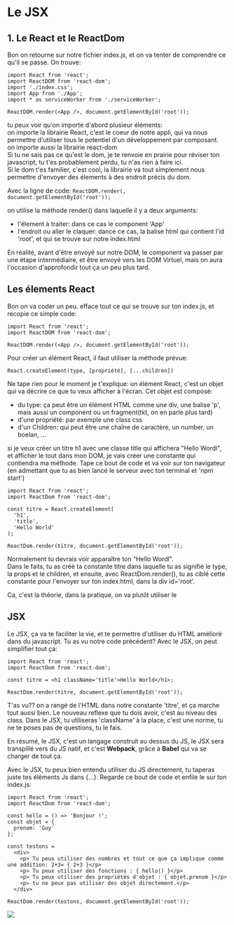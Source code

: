 <h1>Le JSX</h1>

<h2>1. Le React et le ReactDom</h2>

Bon on retourne sur notre fichier index.js, et on va tenter de comprendre ce qu'il se passe. On trouve:

```
import React from 'react';
import ReactDOM from 'react-dom';
import './index.css';
import App from './App';
import * as serviceWorker from './serviceWorker';

ReactDOM.render(<App />, document.getElementById('root'));
```
tu peux voir qu'on importe d'abord plusieur éléments:</br>
on importe la librairie React, c'est le coeur de notre appli, qui va nous permettre d'utiliser tous le potentiel d'un développement par composant.</br>
on importe aussi la librairie react-dom</br>
Si tu ne sais pas ce qu'est le dom, je te renvoie en prairie pour réviser ton javascript, tu t'es probablement perdu, tu n'as rien à faire ici.</br>
Si le dom t'es familier, c'est cool, la librairie va tout simplement nous permettre d'envoyer des élements à des endroit précis du dom. 

Avec la ligne de code:
<code>ReactDOM.render(<App />, document.getElementById('root'));</code>

on utilise la méthode render() dans laquelle il y a deux arguments:
<ul>
  <li>l'élement à traiter: dans ce cas le component 'App'</li>
  <li>l'endroit ou aller le claquer: dance ce cas, la balise html qui contient l'id 'root', et qui se trouve sur notre index.html</li>
  </ul>
<p>En réalité, avant d'être envoyé sur notre DOM, le component va passer par une étape intermédiaire, et être envoyé vers les DOM Virtuel, mais on aura l'occasion d'approfondir tout ça un peu plus tard.</p>
<h2>Les élements React</h2>
Bon on va coder un peu. efface tout ce qui se trouve sur ton index.js, et recopie ce simple code:

```
import React from 'react';
import ReactDOM from 'react-dom';

ReactDOM.render(<App />, document.getElementById('root'));
```

Pour créer un élément React, il faut utiliser la méthode prévue:

```React.createElement(type, [propriété], [...children])```

Ne tape rien pour le moment je t'explique:
un élément React, c'est un objet qui va décrire ce que tu veux afficher à l'écran. Cet objet est composé:
<ul>
  <li>du type: ça peut être un élément HTML comme une div, une balise 'p', mais aussi un component ou un fragment(tkt, on en parle plus tard)</li>
  <li>d'une propriété: par exemple une class css</li>
  <li>d'un Children: qui peut être une chaîne de caractère, un number, un boelan, ...</li>
  </ul>
  
  si je veux créer un titre h1 avec une classe title qui affichera "Hello Wordl", et afficher le tout dans mon DOM, je vais créer une constante qui contiendra ma méthode. Tape ce bout de code et va voir sur ton navigateur (en admettant que tu as bien lancé le serveur avec ton terminal et 'npm start')
  
```
import React from 'react';
import ReactDom from 'react-dom';

const titre = React.createElement(
  'h1',
  'title',
  'Hello World'
);

ReactDom.render(titre, document.getElementById('root'));
```
Normalement tu devrais voir apparaître ton "Hello Wordl".</br>
Dans le faits, tu as créé ta constante titre dans laquelle tu as signifié le type, la props et le children, et ensuite, avec ReactDom.render(), tu as ciblé cette constante pour l'envoyer sur ton index.html, dans la div id='root'.
  
Ca, c'est la théorie, dans la pratique, on va plutôt utiliser le

<h2>JSX</h2>

Le JSX, ça va te faciliter la vie, et te permettre d'utiliser du HTML amélioré dans du javascript.
Tu as vu notre code précédent? Avec le JSX, on peut simplifier tout ça:

```
import React from 'react';
import ReactDom from 'react-dom';

const titre = <h1 className='title'>Hello World</h1>;

ReactDom.render(titre, document.getElementById('root'));
```

T'as vu?? on a rangé de l'HTML dans notre constante 'titre', et ça marche tout aussi bien.
Le nouveau reflexe que tu dois avoir, c'est au niveau des class. Dans le JSX, tu utiliseras 'className' à la place, c'est une norme, tu ne te poses pas de questions, tu le fais.

En résumé, le JSX, c'est un langage construit au dessus du JS, le JSX sera transpillé vers du JS natif, et c'est <strong>Webpack</strong>, grâce à <strong>Babel</strong> qui va se charger de tout ça.

Avec le JSX, tu peux bien entendu utiliser du JS directement, tu taperas juste tes éléments Js dans {...}.
Regarde ce bout de code et enfile le sur ton index.js:

```
import React from 'react';
import ReactDom from 'react-dom';

const hello = () => 'Bonjour !';
const objet = {
  prenom: 'Guy'
};

const testons = 
  <div>
    <p> Tu peux utiliser des nombres et tout ce que ça implique comme une addition: 2+3= { 2+3 }</p>
    <p> Tu peux utiliser des fonctions : { hello() }</p>
    <p> Tu peux utiliser des propriétés d'objet : { objet.prenom }</p>
    <p> tu ne peux pas utiliser des objet directement.</p>
  </div>

ReactDom.render(testons, document.getElementById('root'));
```

<img src='https://media.tenor.com/images/b3918618c41c5f1a9d91bcfd94a65d06/tenor.gif' />

